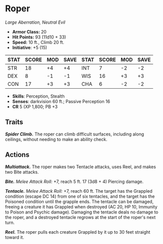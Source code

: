 # Roper

*Large Aberration, Neutral Evil*

- **Armor Class:** 20
- **Hit Points:** 93 (11d10 + 33)
- **Speed:** 10 ft., Climb 20 ft.
- **Initiative**: +5 (15)

|STAT|SCORE|MOD|SAVE|STAT|SCORE|MOD|SAVE|
| --- | --- | --- | ---- |---| --- | --- | ---- |
| STR | 18 | +4 | +4 | INT | 7 | -2 | -2 |
| DEX | 8 | -1 | -1 | WIS | 16 | +3 | +3 |
| CON | 17 | +3 | +3 | CHA | 6 | -2 | -2 |

- **Skills**: Perception, Stealth
- **Senses**: darkvision 60 ft.; Passive Perception 16
- **CR** 5 (XP 1,800; PB +3

## Traits

***Spider Climb.*** The roper can climb difficult surfaces, including along ceilings, without needing to make an ability check.


## Actions

***Multiattack.*** The roper makes two Tentacle attacks, uses Reel, and makes two Bite attacks.

***Bite.*** *Melee Attack Roll:* +7, reach 5 ft. 17 (3d8 + 4) Piercing damage.

***Tentacle.*** *Melee Attack Roll:* +7, reach 60 ft. The target has the Grappled condition (escape DC 14) from one of six tentacles, and the target has the Poisoned condition until the grapple ends.
The tentacle can be damaged, freeing a creature it has Grappled when destroyed (AC 20, HP 10, Immunity to Poison and Psychic damage). Damaging the tentacle deals no damage to the roper, and a destroyed tentacle regrows at the start of the roper's next turn.

***Reel.*** The roper pulls each creature Grappled by it up to 30 feet straight toward it.

